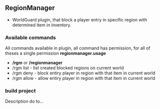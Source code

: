 ## RegionManager
* WorldGuard plugin, that block a player entry in specific region with determined item in inventory.

### Available commands
All commands available in plugin, all command has permission, for all of theses a single permission **regionmanager.usage**

* **/rgm** or **/regionmanager**
* /rgm list - list created blocked regions on current world
* /rgm deny <regionName> <itemId> - block entiry player in region with that item in current world
* /rgm allow <regionName> <itemId> - allow entiry player in region with that item in current world


### build project
Description do to...
